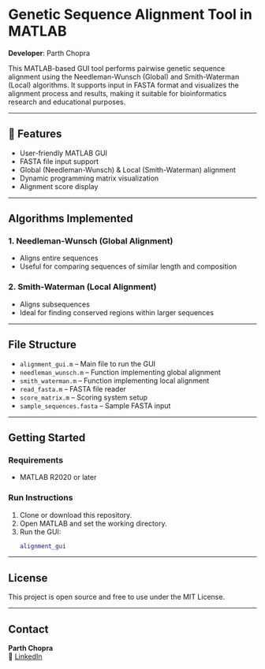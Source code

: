 # Genetic Sequence Alignment Tool in MATLAB  
**Developer**: Parth Chopra  

This MATLAB-based GUI tool performs pairwise genetic sequence alignment using the Needleman-Wunsch (Global) and Smith-Waterman (Local) algorithms. It supports input in FASTA format and visualizes the alignment process and results, making it suitable for bioinformatics research and educational purposes.

---

## 🔧 Features

-  User-friendly MATLAB GUI
-  FASTA file input support
-  Global (Needleman-Wunsch) & Local (Smith-Waterman) alignment
-  Dynamic programming matrix visualization
-  Alignment score display

---

##  Algorithms Implemented

### 1. Needleman-Wunsch (Global Alignment)
- Aligns entire sequences
- Useful for comparing sequences of similar length and composition

### 2. Smith-Waterman (Local Alignment)
- Aligns subsequences
- Ideal for finding conserved regions within larger sequences

---

##  File Structure

- `alignment_gui.m` – Main file to run the GUI
- `needleman_wunsch.m` – Function implementing global alignment
- `smith_waterman.m` – Function implementing local alignment
- `read_fasta.m` – FASTA file reader
- `score_matrix.m` – Scoring system setup
- `sample_sequences.fasta` – Sample FASTA input

---

##  Getting Started

### Requirements
- MATLAB R2020 or later

### Run Instructions
1. Clone or download this repository.
2. Open MATLAB and set the working directory.
3. Run the GUI:
    ```matlab
    alignment_gui
    ```

---

##  License

This project is open source and free to use under the MIT License.

---

##  Contact

**Parth Chopra**  
📧 [LinkedIn](https://www.linkedin.com/in/parth-chopra07)  
